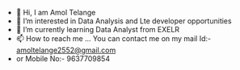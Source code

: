 - 👋 Hi, I am Amol Telange
- 👀 I’m interested in Data Analysis and Lte developer opportunities
- 🌱 I’m currently learning Data Analyst from EXELR 
- 📫 How to reach me ... You can contact me on my mail Id:- amoltelange2552@gmail.com
- or Mobile No:- 9637709854
  

<!---
amol2552/amol2552 is a ✨ special ✨ repository because its `README.md` (this file) appears on your GitHub profile.
You can click the Preview link to take a look at your changes.
--->
